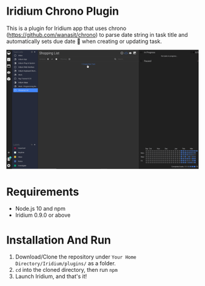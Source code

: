 # Iridium Chrono Plugin

This is a plugin for Iridium app that uses chrono (https://github.com/wanasit/chrono) to parse date string in task title and automatically sets due date 📅 when creating or updating task. 

![alt text](https://github.com/Yamazaki93/Iridium-Chrono-Plugin/raw/master/demo.gif "Preview")

# Requirements

 - Node.js 10 and npm
 - Iridium 0.9.0 or above

# Installation And Run

 1. Download/Clone the repository under `Your Home Directory/Iridium/plugins/` as a folder.
 2. `cd` into the cloned directory, then run `npm`
 3. Launch Iridium, and that's it!